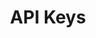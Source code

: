 ---
# This topic lives at
# https://digital.gov/topics/api-keys

slug: "api-keys"

# Topic Title
title: "API Keys"

# description — keep it short and clear
summary: ""


# Weight
weight: 1

# For more information on managing topics,
# see https://github.com/GSA/digitalgov.gov/wiki
---